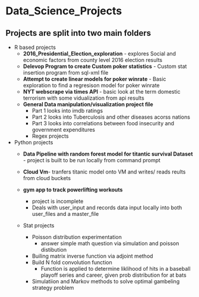# Data_Science_Projects
## Projects are split into two main folders
+ R based projects
  + **2016_Presidential_Election_exploration** - explores Social and economic factors from county level 2016 election results
  + **Delevop Program to create Custom poker statistics** - Custom stat insertion program from sql-xml file
  +  **Attempt to create linear models for poker winrate** - Basic exploration to find a regresison model for poker winrate
  + **NYT webscrape via times API** - basic look at the term domestic terrorism with some vidualization from api results
  + **General Data manipulation/visualization project file**
      + Part 1 looks into imdb ratings
      + Part 2 looks into Tuberculosis and other diseases acorss nations
      + Part 3 looks into correlations between food insecurity and government expenditures 
    + Regex projects 
+ Python projects
  + **Data Pipeline with random forest model for titantic survival Dataset** - project is built to be run locally from command prompt
  + **Cloud Vm**- tranfers titanic model onto VM and writes/ reads reults from cloud buckets 
  + **gym app to track powerlifting workouts**
      + project is incomplete  
      + Deals with user_input and records data input locally into both user_files and a master_file
    
  + Stat projects
    + Poisson distribution experimentation
      + answer simple math question via simulation and poisson distibution
    + Builing matrix inverse function via adjoint method
    + Build N fold convolution function 
      + Function is applied to determine liklihood of hits in a baseball playoff series and career, given prob distribution for at bats
     + Simulatiion and Markov methods to solve optimal gambeling strategy problem
 
